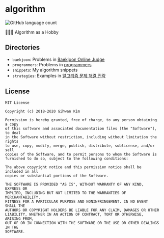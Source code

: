 # algorithm

![GitHub language count](https://img.shields.io/github/languages/count/ghkim3221/algorithm?style=flat)

👨🏻‍💻 Algorithm as a Hobby

## Directories

- `baekjoon`: Problems in [Baekjoon Online Judge]
- `programmers`: Problems in [programmers]
- `snippets`: My algorithm snippets
- `strategies`: Examples in [알고리즘 문제 해결 전략]

## License

```
MIT License

Copyright (c) 2018-2020 Gihwan Kim

Permission is hereby granted, free of charge, to any person obtaining a copy
of this software and associated documentation files (the "Software"), to deal
in the Software without restriction, including without limitation the rights
to use, copy, modify, merge, publish, distribute, sublicense, and/or sell
copies of the Software, and to permit persons to whom the Software is
furnished to do so, subject to the following conditions:

The above copyright notice and this permission notice shall be included in all
copies or substantial portions of the Software.

THE SOFTWARE IS PROVIDED "AS IS", WITHOUT WARRANTY OF ANY KIND, EXPRESS OR
IMPLIED, INCLUDING BUT NOT LIMITED TO THE WARRANTIES OF MERCHANTABILITY,
FITNESS FOR A PARTICULAR PURPOSE AND NONINFRINGEMENT. IN NO EVENT SHALL THE
AUTHORS OR COPYRIGHT HOLDERS BE LIABLE FOR ANY CLAIM, DAMAGES OR OTHER
LIABILITY, WHETHER IN AN ACTION OF CONTRACT, TORT OR OTHERWISE, ARISING FROM,
OUT OF OR IN CONNECTION WITH THE SOFTWARE OR THE USE OR OTHER DEALINGS IN THE
SOFTWARE.
```

[baekjoon online judge]: https://www.acmicpc.net
[programmers]: https://programmers.co.kr
[알고리즘 문제 해결 전략]: http://book.algospot.com
